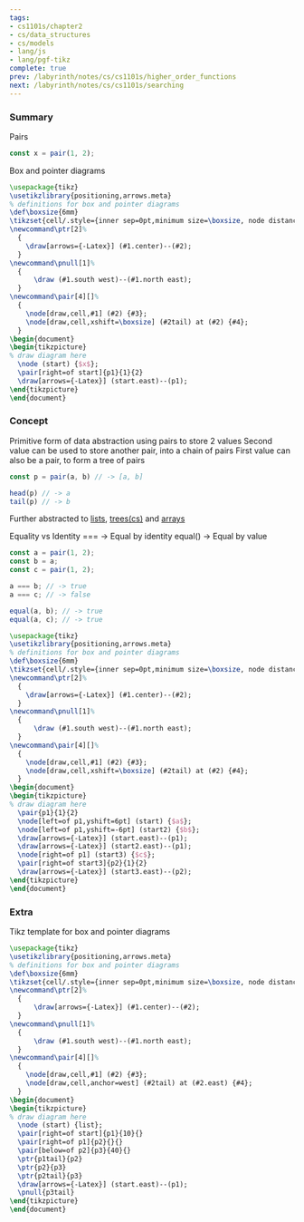 ```yaml
---
tags:
- cs1101s/chapter2
- cs/data_structures
- cs/models
- lang/js
- lang/pgf-tikz
complete: true
prev: /labyrinth/notes/cs/cs1101s/higher_order_functions
next: /labyrinth/notes/cs/cs1101s/searching
---
```

   
### Summary
Pairs
```js
const x = pair(1, 2);
```

Box and pointer diagrams
```tikz
\usepackage{tikz}
\usetikzlibrary{positioning,arrows.meta}
% definitions for box and pointer diagrams
\def\boxsize{6mm}
\tikzset{cell/.style={inner sep=0pt,minimum size=\boxsize, node distance=2em and 3.5em}}
\newcommand\ptr[2]%
  {
    \draw[arrows={-Latex}] (#1.center)--(#2);
  }
\newcommand\pnull[1]%
  {
      \draw (#1.south west)--(#1.north east);
  }
\newcommand\pair[4][]%
  {
    \node[draw,cell,#1] (#2) {#3};
    \node[draw,cell,xshift=\boxsize] (#2tail) at (#2) {#4};
  }
\begin{document}
\begin{tikzpicture}
% draw diagram here
  \node (start) {$x$};
  \pair[right=of start]{p1}{1}{2}
  \draw[arrows={-Latex}] (start.east)--(p1);
\end{tikzpicture}
\end{document}
```
### Concept
Primitive form of data abstraction using pairs to store 2 values
Second value can be used to store another pair, into a chain of pairs
First value can also be a pair, to form a tree of pairs
```js
const p = pair(a, b) // -> [a, b]

head(p) // -> a
tail(p) // -> b
```

Further abstracted to [lists](/labyrinth/notes/cs/cs1101s/lists), [trees(cs)](/labyrinth/notes/cs/cs1101s/trees(cs)) and [arrays](/labyrinth/notes/cs/cs1101s/arrays)

Equality vs Identity
\=== -> Equal by identity
equal() -> Equal by value
```js
const a = pair(1, 2);
const b = a;
const c = pair(1, 2);

a === b; // -> true
a === c; // -> false

equal(a, b); // -> true
equal(a, c); // -> true
```
```tikz
\usepackage{tikz}
\usetikzlibrary{positioning,arrows.meta}
% definitions for box and pointer diagrams
\def\boxsize{6mm}
\tikzset{cell/.style={inner sep=0pt,minimum size=\boxsize, node distance=2em and 3.5em}}
\newcommand\ptr[2]%
  {
    \draw[arrows={-Latex}] (#1.center)--(#2);
  }
\newcommand\pnull[1]%
  {
      \draw (#1.south west)--(#1.north east);
  }
\newcommand\pair[4][]%
  {
    \node[draw,cell,#1] (#2) {#3};
    \node[draw,cell,xshift=\boxsize] (#2tail) at (#2) {#4};
  }
\begin{document}
\begin{tikzpicture}
% draw diagram here
  \pair{p1}{1}{2}
  \node[left=of p1,yshift=6pt] (start) {$a$};
  \node[left=of p1,yshift=-6pt] (start2) {$b$};
  \draw[arrows={-Latex}] (start.east)--(p1);
  \draw[arrows={-Latex}] (start2.east)--(p1);
  \node[right=of p1] (start3) {$c$};
  \pair[right=of start3]{p2}{1}{2}
  \draw[arrows={-Latex}] (start3.east)--(p2);
\end{tikzpicture}
\end{document}
```
### Extra
Tikz template for box and pointer diagrams
```latex
\usepackage{tikz}
\usetikzlibrary{positioning,arrows.meta}
% definitions for box and pointer diagrams
\def\boxsize{6mm}
\tikzset{cell/.style={inner sep=0pt,minimum size=\boxsize, node distance=2em and 3.5em}}
\newcommand\ptr[2]%
  {
      \draw[arrows={-Latex}] (#1.center)--(#2);
  }
\newcommand\pnull[1]%
  {
      \draw (#1.south west)--(#1.north east);
  }
\newcommand\pair[4][]%
  {
	\node[draw,cell,#1] (#2) {#3};
	\node[draw,cell,anchor=west] (#2tail) at (#2.east) {#4};
  }
\begin{document}
\begin{tikzpicture}
% draw diagram here
  \node (start) {list};
  \pair[right=of start]{p1}{10}{}
  \pair[right=of p1]{p2}{}{}
  \pair[below=of p2]{p3}{40}{}
  \ptr{p1tail}{p2}
  \ptr{p2}{p3}
  \ptr{p2tail}{p3}
  \draw[arrows={-Latex}] (start.east)--(p1);
  \pnull{p3tail}
\end{tikzpicture}
\end{document}
```